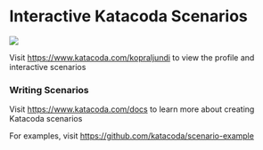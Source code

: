 # Interactive Katacoda Scenarios

[![](http://shields.katacoda.com/katacoda/kopraljundi/count.svg)](https://www.katacoda.com/kopraljundi "Get your profile on Katacoda.com")

Visit https://www.katacoda.com/kopraljundi to view the profile and interactive scenarios

### Writing Scenarios
Visit https://www.katacoda.com/docs to learn more about creating Katacoda scenarios

For examples, visit https://github.com/katacoda/scenario-example
